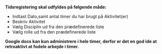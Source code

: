 

**Tidsregistering skal udfyldes på følgende måde:**
- Indtast Dato,samt antal timer du har brugt på Aktivitet(er)
- Beskriv Aktivitet
- Vælg Disciplin ud fra den prædefinerede liste
- Vælg rolle ud fra den prædefinerede liste




**Google docs kan kun administrere i hele timer, derfor er det en god ide at retroaktivt at fodele arbejde i timer.**

